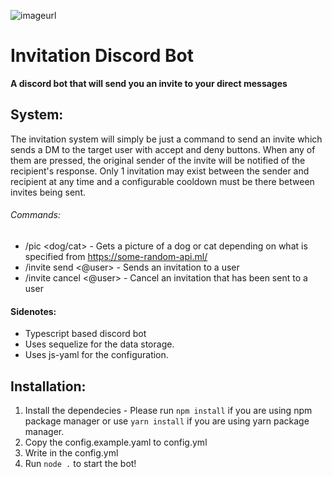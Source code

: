 ![imageurl](https://socialify.git.ci/NotYusta/seniordev-bot/image?description=1&issues=1&language=1&owner=1&theme=Light)
# Invitation Discord Bot
**A discord bot that will send you an invite to your direct messages**

## System:
The invitation system will simply be just a command to send an invite which sends a DM to the target user with accept and deny buttons. When any of them are pressed, the original sender of the invite will be notified of the recipient's response. Only 1 invitation may exist between the sender and recipient at any time and a configurable cooldown must be there between invites being sent.

###### Commands:
* /pic <dog/cat> - Gets a picture of a dog or cat depending on what is specified from https://some-random-api.ml/
* /invite send <@user> - Sends an invitation to a user
* /invite cancel <@user> - Cancel an invitation that has been sent to a user

#### Sidenotes:
* Typescript based discord bot
* Uses sequelize for the data storage.
* Uses js-yaml for the configuration.

## Installation:
1. Install the dependecies - Please run `npm install` if you are using npm package manager or use `yarn install` if you are using yarn package manager.
2. Copy the config.example.yaml to config.yml
3. Write in the config.yml
4. Run `node .` to start the bot!